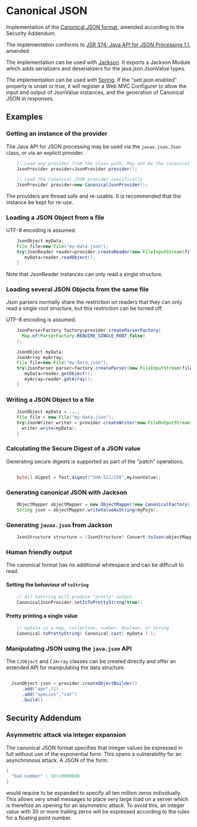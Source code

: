 # Canonical JSON

Implementation of the [Canonical JSON format](https://web.archive.org/web/20191120120802/http://gibson042.github.io/canonicaljson-spec/), amended according 
to the Security Addendum.

The implementation conforms
to [JSR 374: Java API for JSON Processing 1.1](https://javadoc.io/static/javax.json/javax.json-api/1.1.4/index.html?overview-summary.html), amended 

The implementation can be used with
[Jackson](https://github.com/FasterXML/jackson). It exports a Jackson Module which adds serializers and deserializers for the java.json.JsonValue types.

The implementation can be used with [Spring](https://spring.io/). If the
"setl.json.enabled" property is unset or true, it will register a Web MVC Configurer to allow the input and output of JsonValue instances, and the generation of
Canonical JSON in responses.

## Examples

### Getting an instance of the provider

The Java API for JSON processing may be used via the `javax.json.Json` class, or via an explicit provider.

```java
    // Load any provider from the class path. May not be the canonical JSON provider.
    JsonProvider provider=JsonProvider.provider();

    // Load the Canonical JSON provider specifically
    JsonProvider provider=new CanonicalJsonProvider();
```

The providers are thread safe and re-usable. It is recommended that the instance be kept for re-use.

### Loading a JSON Object from a file

UTF-8 encoding is assumed.

```java
    JsonObject myData;
    File file=new File("my-data.json");
    try(JsonReader reader=provider.createReader(new FileInputStream(file))) {
       myData=reader.readObject();
    }
```

Note that JsonReader instances can only read a single structure.

### Loading several JSON Objects from the same file

Json parsers normally share the restriction on readers that they can only read a single root structure, but this restriction can be turned off.

UTF-8 encoding is assumed.

```java
    JsonParserFactory factory=provider.createParserFactory(
      Map.of(ParserFactory.REQUIRE_SINGLE_ROOT,false)
    );

    JsonObject myData;
    JsonArray myArray;
    File file=new File("my-data.json");
    try(JsonParser parser=factory.createParser(new FileInputStream(file))) {
       myData=reader.getObject();
       myArray=reader.getArray();
    }
```

### Writing a JSON Object to a file

```java
    JsonObject myData = ...;
    File file = new File("my-data.json");
    try(JsonWriter writer = provider.createWriter(new FileOutputStream(file))) {
      writer.write(myData);
    }
```

### Calculating the Secure Digest of a JSON value

Generating secure digests is supported as part of the "patch" operations.

```java

    byte[] digest = Test.digest("SHA-512/256",myJsonValue);

```

### Generating canonical JSON with Jackson

```java
    ObjectMapper objectMapper = new ObjectMapper(new CanonicalFactory());
    String json = objectMapper.writeValueAsString(myPojo); 
```

### Generating `javax.json` from Jackson

```java
    JsonStructure structure = (JsonStructure) Convert.toJson(objectMapper.<JsonNode>valueToTree(object));
```

### Human friendly output

The canonical format has no additional whitespace and can be difficult to read. 

#### Setting the behaviour of `toString`

```java
    // All toString will produce "pretty" output
    CanonicalJsonProvider.setIsToPrettyString(true);
```

#### Pretty printing a single value

```java
    // myData is a map, collection, number, Boolean, or String
    Canonical.toPrettyString( Canonical.cast( myData ) );
```

### Manipulating JSON using the `java.json` API

The `CJObject` and `CJArray` classes can be created directly and offer an extended API for manipulating the data structure.

```java

  JsonObject json = provider.createObjectBuilder()
      .add("age",21)
      .add("species","cat")
      .build()
```


## Security Addendum

### Asymmetric attack via integer expansion
The canonical JSON format specifies that integer values be expressed in full without use of the exponential form. This opens a vulnerability for an 
asynchronous attack. A JSON of the form:

```java
{
  "bad number" : 1E+10000000
}
```

would require to be expanded to specify all ten million zeros individually. This allows very small messages to place very large load on a server which is 
therefore an opening for an asymmetric attack. To avoid this, an integer value with 30 or more trailing zeros will be expressed according to the rules for 
a floating point number.